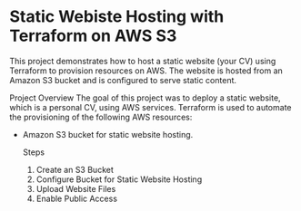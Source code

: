 # Static Webiste Hosting with Terraform on AWS S3
This project demonstrates how to host a static website (your CV) using Terraform to provision resources on AWS. The website is hosted from an Amazon S3 bucket and is configured to serve static content.

Project Overview
The goal of this project was to deploy a static website, which is a personal CV, using AWS services. Terraform is used to automate the provisioning of the following AWS resources:

- Amazon S3 bucket for static website hosting.


  Steps
  1. Create an S3 Bucket
  2. Configure Bucket for Static Website Hosting
  3. Upload Website Files
  4. Enable Public Access
